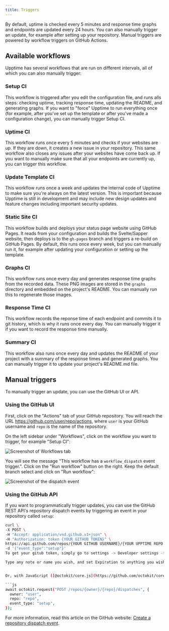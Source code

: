 ```yaml
---
title: Triggers
---
```


By default, uptime is checked every 5 minutes and response time graphs and endpoints are updated every 24 hours. You can also manually trigger an update, for example after setting up your repository. Manual triggers are powered by workflow triggers on GitHub Actions.

## Available workflows

Upptime has several workflows that are run on different intervals, all of which you can also manually trigger:

### Setup CI

This workflow is triggered after you edit the configuration file, and runs alls steps: checking uptime, tracking response time, updating the README, and generating graphs. If you want to "force" Upptime to run everything once (for example, after you've set up the template or after you've made a configuration change), you can manually trigger Setup CI.

### Uptime CI

This workflow runs once every 5 minutes and checks if your websites are up. If they are down, it creates a new issue in your repository. This same workflow also closes any issues after your websites have come back up. If you want to manually make sure that all your endpoints are currently up, you can trigger this workflow.

### Update Template CI

This workflow runs once a week and updates the internal code of Upptime to make sure you're always on the latest version. This is important because Upptime is still in development and may include new design updates and feature changes including important security updates.

### Static Site CI

This workflow builds and deploys your status page website using GitHub Pages. It reads from your configuration and builds the Svelte/Sapper website, then deploys is to the `gh-pages` branch and triggers a re-build on GitHub Pages. By default, this runs once every week, but you can manually run it, for example after updating your configuration or setting up the template.

### Graphs CI

This workflow runs once every day and generates response time graphs from the recorded data. These PNG images are stored in the `graphs` directory and embedded on the project's README. You can manually run this to regenerate those images.

### Response Time CI

This workflow records the reponse time of each endpoint and commits it to git history, which is why it runs once every day. You can manually trigger it if you want to record the response time manually.

### Summary CI

This workflow also runs once every day and updates the README of your project with a summary of the response times and generated graphs. You can manually trigger it to update your project's README.md file.

## Manual triggers

To manually trigger an update, you can use the GitHub UI or API.

### Using the GitHub UI

First, click on the "Actions" tab of your GitHub repository. You will reach the URL https://github.com/user/repo/actions, where `user` is your GitHub username and `repo` is the name of the repository.

On the left sidebar under "Workflows", click on the workflow you want to trigger, for example "Setup CI":

![Screenshot of Workflows tab](https://user-images.githubusercontent.com/2841780/97270440-2c553300-1855-11eb-9388-4a4d007aad0a.png)

You will see the message "This workflow has a `workflow_dispatch` event trigger.". Click on the "Run workflow" button on the right. Keep the default branch select and click on "Run workflow":

![Screenshot of the dispatch event](https://user-images.githubusercontent.com/2841780/97270513-4e4eb580-1855-11eb-92ef-ad09780af797.png)

### Using the GitHub API

If you want to programmatically trigger updates, you can use the GitHub REST API's repository dispatch events by triggering an event in your repository called `setup`:

```bash
curl \
-X POST \
-H "Accept: application/vnd.github.v3+json" \
-H "Authorization: token {YOUR GITHUB TOKEN}" \
https://api.github.com/repos/{YOUR GITHUB USERNAME}/{YOUR UPPTIME REPO NAME}/dispatches \
-d '{"event_type":"setup"}'                                                                                                                   ```
To get your gitub token, simply go to settings -> Developer settings -> Personal access tokens -> generate new token

Type any note or name you wish, and set Expiration to anything you wish too (*I recommend make it never expire*) and in "Select scopes" select on *workflow* and generate your new token and save it somewhere safe


Or, with JavaScript ([@octokit/core.js](https://github.com/octokit/core.js)):

```js
await octokit.request("POST /repos/{owner}/{repo}/dispatches", {
  owner: "user",
  repo: "repo",
  event_type: "setup",
});
```

For more information, read this article on the GitHub website: [Create a repository dispatch event](https://docs.github.com/en/actions/managing-workflow-runs/manually-running-a-workflow).
